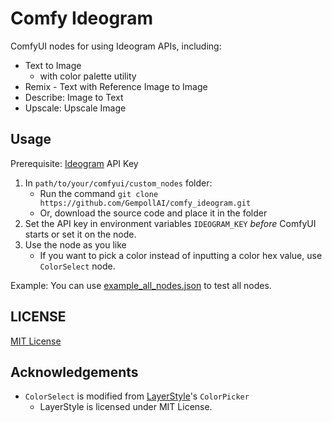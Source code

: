 # Comfy Ideogram

ComfyUI nodes for using Ideogram APIs, including:
* Text to Image
  * with color palette utility
* Remix - Text with Reference Image to Image
* Describe: Image to Text
* Upscale: Upscale Image 

## Usage
Prerequisite: [Ideogram](https://ideogram.ai/) API Key

1. In `path/to/your/comfyui/custom_nodes` folder:
   * Run the command `git clone https://github.com/GempollAI/comfy_ideogram.git`
   * Or, download the source code and place it in the folder
2. Set the API key in environment variables `IDEOGRAM_KEY` _before_ ComfyUI starts or set it on the node.
3. Use the node as you like
   * If you want to pick a color instead of inputting a color hex value, use `ColorSelect` node.

Example: You can use [example_all_nodes.json](example_all_nodes.json) to test all nodes.

## LICENSE
[MIT License](LICENSE)

## Acknowledgements

* `ColorSelect` is modified from [LayerStyle](https://github.com/chflame163/ComfyUI_LayerStyle)'s `ColorPicker`
  * LayerStyle is licensed under MIT License.